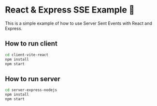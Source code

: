 # React & Express SSE Example 🚀

This is a simple example of how to use Server Sent Events with React and Express.

## How to run client

```bash
cd client-vite-react
npm install
npm start
```

## How to run server

```bash
cd server-express-nodejs
npm install
npm start
```
